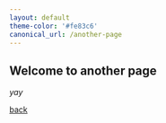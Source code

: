 ```yaml
---
layout: default
theme-color: '#fe83c6'
canonical_url: /another-page
---
```


## Welcome to another page

_yay_

[back](./)

